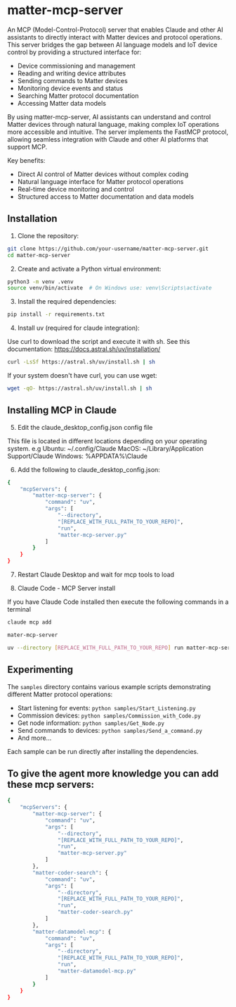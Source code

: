 
# matter-mcp-server

An MCP (Model-Control-Protocol) server that enables Claude and other AI assistants to directly interact with Matter devices and protocol operations. This server bridges the gap between AI language models and IoT device control by providing a structured interface for:

- Device commissioning and management
- Reading and writing device attributes
- Sending commands to Matter devices
- Monitoring device events and status
- Searching Matter protocol documentation
- Accessing Matter data models

By using matter-mcp-server, AI assistants can understand and control Matter devices through natural language, making complex IoT operations more accessible and intuitive. The server implements the FastMCP protocol, allowing seamless integration with Claude and other AI platforms that support MCP.

Key benefits:
- Direct AI control of Matter devices without complex coding
- Natural language interface for Matter protocol operations
- Real-time device monitoring and control
- Structured access to Matter documentation and data models

## Installation

1. Clone the repository:
```bash
git clone https://github.com/your-username/matter-mcp-server.git
cd matter-mcp-server
```

2. Create and activate a Python virtual environment:
```bash
python3 -m venv .venv
source venv/bin/activate  # On Windows use: venv\Scripts\activate
```

3. Install the required dependencies:
```bash
pip install -r requirements.txt
```

4. Install uv (required for claude integration):

Use curl to download the script and execute it with sh. See this documentation: https://docs.astral.sh/uv/installation/

```bash
curl -LsSf https://astral.sh/uv/install.sh | sh
```

If your system doesn't have curl, you can use wget:

```bash
wget -qO- https://astral.sh/uv/install.sh | sh
```

## Installing MCP in Claude

5. Edit the claude_desktop_config.json config file

This file is located in different locations depending on your operating system. e.g
Ubuntu: ~/.config/Claude
MacOS: ~/Library/Application Support/Claude
Windows: %APPDATA%\Claude

6. Add the following to claude_desktop_config.json:

```bash
{
    "mcpServers": {
        "matter-mcp-server": {
            "command": "uv",
            "args": [
                "--directory",
                "[REPLACE_WITH_FULL_PATH_TO_YOUR_REPO]",
                "run",
                "matter-mcp-server.py"
            ]
        }
    }
}
```

7. Restart Claude Desktop and wait for mcp tools to load

8. Claude Code - MCP Server install

If you have Claude Code installed then execute the following commands in a terminal

```bash
claude mcp add
```

```bash
mater-mcp-server
```

```bash
uv --directory [REPLACE_WITH_FULL_PATH_TO_YOUR_REPO] run matter-mcp-server.py
```

## Experimenting

The `samples` directory contains various example scripts demonstrating different Matter protocol operations:

- Start listening for events: `python samples/Start_Listening.py`
- Commission devices: `python samples/Commission_with_Code.py`
- Get node information: `python samples/Get_Node.py`
- Send commands to devices: `python samples/Send_a_command.py`
- And more...

Each sample can be run directly after installing the dependencies.

## To give the agent more knowledge you can add these mcp servers:

```bash
{
    "mcpServers": {
        "matter-mcp-server": {
            "command": "uv",
            "args": [
                "--directory",
                "[REPLACE_WITH_FULL_PATH_TO_YOUR_REPO]",
                "run",
                "matter-mcp-server.py"
            ]
        },
        "matter-coder-search": {
            "command": "uv",
            "args": [
                "--directory",
                "[REPLACE_WITH_FULL_PATH_TO_YOUR_REPO]",
                "run",
                "matter-coder-search.py"
            ]
        },
        "matter-datamodel-mcp": {
            "command": "uv",
            "args": [
                "--directory",
                "[REPLACE_WITH_FULL_PATH_TO_YOUR_REPO]",
                "run",
                "matter-datamodel-mcp.py"
            ]
        }
    }    
}
```
